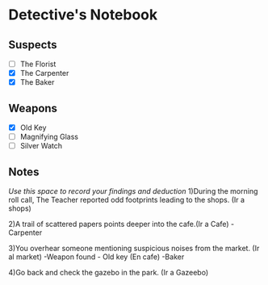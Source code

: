 # Detective's Notebook

## Suspects
- [ ] The Florist
- [x] The Carpenter
- [x] The Baker

## Weapons
- [x] Old Key
- [ ] Magnifying Glass
- [ ] Silver Watch

## Notes
*Use this space to record your findings and deduction*
1)During the morning roll call, The Teacher reported odd footprints leading to the shops. (Ir a shops)

2)A trail of scattered papers points deeper into the cafe.(Ir a Cafe)
 -Carpenter

3)You overhear someone mentioning suspicious noises from the market. (Ir al market)
 -Weapon found - Old key (En cafe)
 -Baker

4)Go back and check the gazebo in the park. (Ir a Gazeebo)
